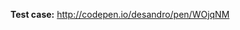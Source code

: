 <!-- Thanks for submitting an issue! All bug reports and problem issues require a **reduced test case** or **live URL**. Create one by forking any one of the CodePen examples from the docs. See guidelines link above. -->

**Test case:** http://codepen.io/desandro/pen/WOjqNM
